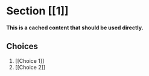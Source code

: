 # Section [[1]]

**This is a cached content that should be used directly.**

## Choices
1. [[Choice 1]]
2. [[Choice 2]]
